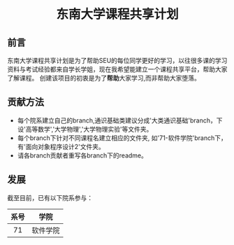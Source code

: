 # <center>东南大学课程共享计划<center>

## 前言
东南大学课程共享计划是为了帮助SEU的每位同学更好的学习，以往很多课的学习资料与考试经验都来自学长学姐，现在我希望能建立一个课程共享平台，帮助大家了解课程。
创建该项目的初衷是为了**帮助**大家学习,而非帮助大家堕落。

## 贡献方法

* 每个院系建立自己的branch,通识基础类建议分成'大类通识基础'branch，下设'高等数学','大学物理','大学物理实验'等文件夹。
* 每个branch下针对不同课程名建立相应的文件夹, 如'71-软件学院'branch下，有'面向对象程序设计2'文件夹。
* 请各branch贡献者重写各branch下的readme。

## 发展
截至目前，已有以下院系参与：

| 系号 | 学院 |
|:---:|:---:|
|71|软件学院| 
